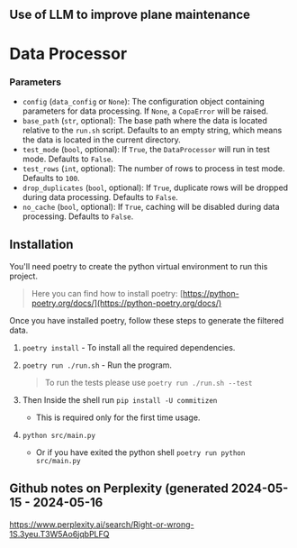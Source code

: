 ## Use of LLM to improve plane maintenance

# Data Processor


### Parameters

- `config` (`data_config` or `None`): The configuration object containing parameters for data processing. If `None`, a `CopaError` will be raised.
- `base_path` (`str`, optional): The base path where the data is located relative to the `run.sh` script. Defaults to an empty string, which means the data is located in the current directory.
- `test_mode` (`bool`, optional): If `True`, the `DataProcessor` will run in test mode. Defaults to `False`.
- `test_rows` (`int`, optional): The number of rows to process in test mode. Defaults to `100`.
- `drop_duplicates` (`bool`, optional): If `True`, duplicate rows will be dropped during data processing. Defaults to `False`.
- `no_cache` (`bool`, optional): If `True`, caching will be disabled during data processing. Defaults to `False`.



## Installation

You'll need poetry to create the python virtual environment to run this project.  
> Here you can find how to install poetry: [https://python-poetry.org/docs/](https://python-poetry.org/docs/)

Once you have installed poetry, follow these steps to generate the filtered data.

1. `poetry install` - To install all the required dependencies.

2. `poetry run ./run.sh` - Run the program.
   > To run the tests please use
   > `poetry run ./run.sh --test`

3. Then Inside the shell run `pip install -U commitizen`
    * This is required only for the first time usage.
    
4. `python src/main.py`
    * Or if you have exited the python shell `poetry run python src/main.py`

## Github notes on Perplexity (generated 2024-05-15 - 2024-05-16
https://www.perplexity.ai/search/Right-or-wrong-1S.3yeu.T3W5Ao6jqbPLFQ
